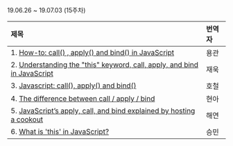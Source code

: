 19.06.26 ~ 19.07.03 (15주차)

|   제목   | 번역자  |
| :-------- | :------ |
| 1. [How-to: call() , apply() and bind() in JavaScript](https://github.com/Lee-hyuna/33-js-concepts-kr/wiki/how-to-call-apply-and-bind-in-javascript)| 용관 |
| 2. [Understanding the "this" keyword, call, apply, and bind in JavaScript](https://github.com/Lee-hyuna/33-js-concepts-kr/wiki/Understanding-the-%22this%22-keyword,-call,-apply,-and-bind-in-JavaScript)| 재욱 |
| 3. [Javascript: call(), apply() and bind()](https://github.com/Lee-hyuna/33-js-concepts-kr/wiki/Javascript:-call(),-apply()-and-bind())| 호철 |
| 4. [The difference between call / apply / bind](https://github.com/Lee-hyuna/33-js-concepts-kr/wiki/The-difference-between-call---apply---bind)| 현아 |
| 5. [JavaScript’s apply, call, and bind explained by hosting a cookout](https://dev.to/kbk0125/javascripts-apply-call-and-bind-explained-by-hosting-a-cookout-32jo)| 해연 |
| 6. [What is 'this' in JavaScript?](https://github.com/Lee-hyuna/33-js-concepts-kr/wiki/JavaScript%EC%97%90%EC%84%9C-'this'%EB%8A%94-%EB%AC%B4%EC%97%87%EC%9D%B8%EA%B0%80%3F)| 승민 |
